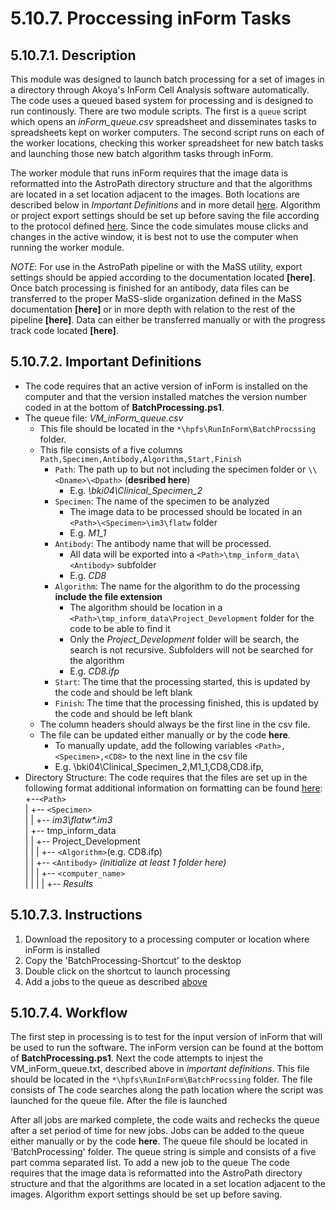 # 5.10.7. Proccessing inForm Tasks 
## 5.10.7.1. Description
This module was designed to launch batch processing for a set of images in a directory through Akoya's InForm Cell Analysis software automatically. The code uses a queued based system for processing and is designed to run continously. There are two module scripts. The first is a ```queue``` script which opens an *inForm_queue.csv* spreadsheet and disseminates tasks to spreadsheets kept on worker computers. The second script runs on each of the worker locations, checking this worker spreadsheet for new batch tasks and launching those new batch algorithm tasks through inForm. 

The worker module that runs inForm requires that the image data is reformatted into the AstroPath directory structure and that the algorithms are located in a set location adjacent to the images. Both locations are described below in *Important Definitions* and in more detail [here](../../../scans#45-directory-organization "Title"). Algorithm or project export settings should be set up before saving the file according to the protocol defined [here](). Since the code simulates mouse clicks and changes in the active window, it is best not to use the computer when running the worker module.

*NOTE*: For use in the AstroPath pipeline or with the MaSS utility, export settings should be appied according to the documentation located **[here]**. Once batch processing is finished for an antibody, data files can be transferred to the proper MaSS-slide organization defined in the MaSS documentation **[here]** or in more depth with relation to the rest of the pipeline **[here]**. Data can either be transferred manually or with the progress track code located **[here]**. 

## 5.10.7.2. Important Definitions
- The code requires that an active version of inForm is installed on the computer and that the version installed matches the version number coded in at the bottom of **BatchProcessing.ps1**.
- The queue file: *VM_inForm_queue.csv*
  - This file should be located in the ```*\hpfs\RunInForm\BatchProcssing``` folder. 
  - This file consists of a five columns ```Path,Specimen,Antibody,Algorithm,Start,Finish```
    - ```Path```: The path up to but not including the specimen folder or ```\\<Dname>\<Dpath>``` (**desribed here**)
      - E.g. *\\bki04\Clinical_Specimen_2* 
    - ```Specimen```: The name of the specimen to be analyzed
      - The image data to be processed should be located in an ```<Path>\<Specimen>\im3\flatw``` folder 
      - E.g. *M1_1*
    - ```Antibody```: The antibody name that will be processed.
      - All data will be exported into a ```<Path>\tmp_inform_data\<Antibody>``` subfolder
      - E.g. *CD8*
    - ```Algorithm```: The name for the algorithm to do the processing **include the file extension**
      - The algorithm should be location in a ```<Path>\tmp_inform_data\Project_Development``` folder for the code to be able to find it
      - Only the *Project_Development* folder will be search, the search is not recursive. Subfolders will not be searched for the algorithm
      - E.g. *CD8.ifp*
    - ```Start```: The time that the processing started, this is updated by the code and should be left blank
    - ```Finish```: The time that the processing finished, this is updated by the code and should be left blank
  - The column headers should always be the first line in the csv file.
  - The file can be updated either manually or by the code **here**. 
    - To manually update, add the following variables ```<Path>,<Specimen>,<CD8>``` to the next line in the csv file
    - E.g. \\bki04\Clinical_Specimen_2,M1_1,CD8,CD8.ifp,
- Directory Structure: The code requires that the files are set up in the following format additional information on formatting can be found [here](../../../scans#45-directory-organization "Title"): <br>
  +--```<Path>```<br>
  | +-- ```<Specimen>``` <br>
  | | +-- *im3\flatw\*.im3*<br>
  | +-- tmp_inform_data <br>
  | | +-- Project_Development <br>
  | | | +-- ```<Algorithm>```(e.g. CD8.ifp) <br>
  | | +-- ```<Antibody>``` *(initialize at least 1 folder here)* <br>
  | | | +-- ```<computer_name>``` <br>
  | | | | +-- *Results* <br>
  
## 5.10.7.3. Instructions
1. Download the repository to a processing computer or location where inForm is installed
2. Copy the 'BatchProcessing-Shortcut' to the desktop 
3. Double click on the shortcut to launch processing
4. Add a jobs to the queue as described [above](#important-definitions "Title")

## 5.10.7.4. Workflow
The first step in processing is to test for the input version of inForm that will be used to run the software. The inForm version can be found at the bottom of **BatchProcessing.ps1**. Next the code attempts to injest the VM_inForm_queue.txt, described above in *important definitions*. This file should be located in the ```*\hpfs\RunInForm\BatchProcssing``` folder. The file consists of 
The code searches along the path location where the script was launched for the queue file. After the file is launched

After all jobs are marked complete, the code waits and rechecks the queue after a set period of time for new jobs. Jobs can be added to the queue either manually or by the code **here**. The queue file should be located in 'BatchProcessing' folder. The queue string is simple and consists of a five part comma separated list. To add a new job to the queue The code requires that the image data is reformatted into the AstroPath directory structure and that the algorithms are located in a set location adjacent to the images. Algorithm export settings should be set up before saving.

